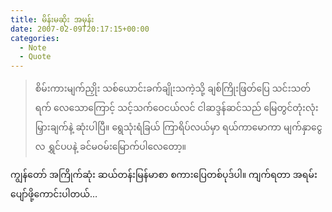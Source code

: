 ```yaml
---
title: မိန်းမဆိုး အမုန်း
date: 2007-02-09T20:17:15+00:00
categories:
  - Note
  - Quote
---
```

> စိမ်းကားမျက်ညှိုး သစ်ယောင်းခက်ချိုးသကဲ့သို့ ချစ်ကြိုးဖြတ်ပြေ သင်းသတ်ရက် လေသောကြောင့် သင့်သက်ဝေငယ်လင် ငါဆဒ္ဒန်ဆင်သည် မြေတွင်တုံးလုံး မြှားချက်နဲ့ ဆုံးပါပြီ။ ရွေသုံးရံခြယ် ကြာရိပ်လယ်မှာ ရယ်ကာမောကာ မျက်နှာငွေလ ရွှင်ပပနဲ့ ခင်မဝမ်းမြောက်ပါလေတော့။

ကျွန်တော် အကြိုက်ဆုံး ဆယ်တန်းမြန်မာစာ စကားပြေတစ်ပုဒ်ပါ။ ကျက်ရတာ အရမ်းပျော်ဖို့ကောင်းပါတယ်…